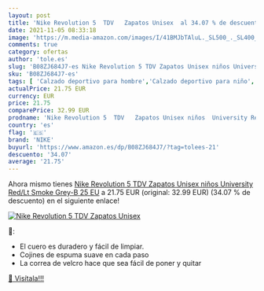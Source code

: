 ```yaml
---
layout: post
title: 'Nike Revolution 5  TDV   Zapatos Unisex  al 34.07 % de descuento'
date: 2021-11-05 08:33:18
image: 'https://m.media-amazon.com/images/I/41BMJbTAluL._SL500_._SL400_.jpg'
comments: true
category: ofertas
author: 'tole.es'
slug: 'B08ZJ684J7-es Nike Revolution 5 TDV Zapatos Unisex niños University...'
sku: 'B08ZJ684J7-es'
tags: [ 'Calzado deportivo para hombre','Calzado deportivo para niño','Calzados de running para hombre','Calzados de running para niño','Calzados para correr en asfalto para hombre','Calzados para correr en asfalto para niño','Zapatillas y calzado deportivo para Niño','Zapatillas y calzado deportivo para hombre','Zapatos','Zapatos - Niños','Zapatos para hombre','Zapatos y complementos','nike','zapatos', ]
actualPrice: 21.75 EUR
currency: EUR
price: 21.75
comparePrice: 32.99 EUR
prodname: 'Nike Revolution 5  TDV   Zapatos Unisex niños  University Red/Lt Smoke Grey-B  25 EU'
country: 'es'
flag: '🇪🇸'
brand: 'NIKE'
buyurl: 'https://www.amazon.es/dp/B08ZJ684J7/?tag=tolees-21'
descuento: '34.07'
average: '21.75'
---
```


Ahora mismo tienes [Nike Revolution 5  TDV   Zapatos Unisex niños  University Red/Lt Smoke Grey-B  25 EU](https://www.amazon.es/dp/B08ZJ684J7/?tag=tolees-21) a 21.75 EUR (original: 32.99 EUR) (34.07 %  de descuento) en el siguiente enlace!

[![Nike Revolution 5  TDV   Zapatos Unisex ](https://m.media-amazon.com/images/I/41BMJbTAluL._SL500_._SL400_.jpg)](https://www.amazon.es/dp/B08ZJ684J7/?tag=tolees-21)

🔎:

- El cuero es duradero y fácil de limpiar.
- Cojines de espuma suave en cada paso
- La correa de velcro hace que sea fácil de poner y quitar

[🛒 Visítala!!!](https://www.amazon.es/dp/B08ZJ684J7/?tag=tolees-21)

